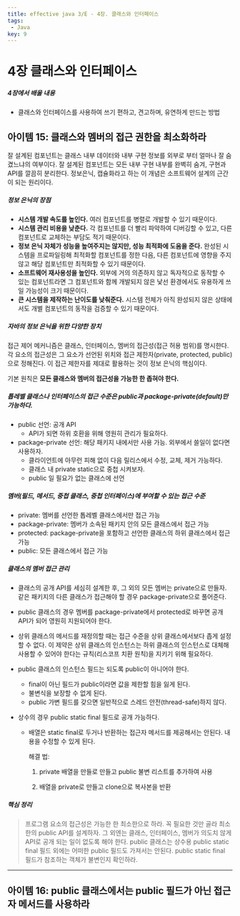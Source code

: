```yaml
---
title: effective java 3/E - 4장. 클래스와 인터페이스
tags: 
 - Java
key: 9
---
```


# 4장 클래스와 인터페이스

##### 4장에서 배울 내용

* 클래스와 인터페이스를 사용하여 쓰기 편하고, 견고하며, 유연하게 만드는 방법



## 아이템 15: 클래스와 멤버의 접근 권한을 최소화하라

잘 설계된 컴포넌트는 클래스 내부 데이터와 내부 구현 정보를 외부로 부터 얼마나 잘 숨겼느냐의 여부이다. 잘 설계된 컴포넌트는 모든 내부 구현 내부를 완벽히 숨겨, 구현과 API를 깔끔히 분리한다. 정보은닉, 캡슐화라고 하는 이 개념은 소프트웨어 설계의 근간이 되는 원리이다.

##### 정보 은닉의 장점

* **시스템 개발 속도를 높인다.** 여러 컴포넌트를 병렬로 개발할 수 있기 때문이다.
* **시스템 관리 비용을 낮춘다.** 각 컴포넌트를 더 빨리 파악하여 디버깅할 수 있고, 다른 컴포넌트로 교체하는 부담도 적기 때문이다.
* **정보 은닉 자체가 성능을 높여주지는 않지만, 성능 최적화에 도움을 준다.** 완성된 시스템을 프로파일링해 최적화할 컴포넌트를 정한 다음, 다른 컴포넌트에 영향을 주지 않고 해당 컴포넌트만 최적화할 수 있기 때문이다.
* **소프트웨어 재사용성을 높인다.** 외부에 거의 의존하지 않고 독자적으로 동작할 수 있는 컴포넌트라면 그 컴포넌트와 함께 개발되지 않은 낯선 환경에서도 유용하게 쓰일 가능성이 크기 때문이다.
* **큰 시스템을 제작하는 난이도를 낮춰준다.** 시스템 전체가 아직 완성되지 않은 상태에서도 개별 컴포넌트의 동작을 검증할 수 있기 때문이다.

##### 자바의 정보 은닉을 위한 다양한 장치

 접근 제어 메커니즘은 클래스, 인터페이스, 멤버의 접근성(접근 허용 범위)를 명시한다. 각 요소의 접근성은 그 요소가 선언된 위치와 접근 제한자(private, protected, public)으로 정해진다. 이 접근 제한자를 제대로 활용하는 것이 정보 은닉의 핵심이다.

기본 원칙은 **모든 클래스와 멤버의 접근성을 가능한 한 좁혀야 한다.**

##### 톱레벨 클래스나 인터페이스의 접근 수준은 public과 package-private(default)만 가능하다.

* public 선언: 공개 API
  * API가 되면 하위 호환을 위해 영원히 관리가 필요하다.
* package-private 선언: 해당 패키지 내에서만 사용 가능. 외부에서 쓸일이 없다면 사용하자.
  * 클라이언트에 아무런 피해 없이 다음 릴리스에서 수정, 교체, 제거 가능하다.
  * 클래스 내 private static으로 중첩 시켜보자.
  * public 일 필요가 없는 클래스에 선언



##### 멤버(필드, 메서드, 중첩 클래스, 중첩 인터페이스)에 부여할 수 있는 접근 수준

* private: 멤버를 선언한 톱레벨 클래스에서만 접근 가능
* package-private: 멤버가 소속된 패키지 안의 모든 클래스에서 접근 가능
* protected: package-private을 포함하고 선언한 클래스의 하위 클래스에서 접근 가능
* public: 모든 클래스에서 접근 가능



##### 클래스의 멤버 접근 관리

* 클래스의 공개 API를 세심히 설계한 후, 그 외의 모든 멤버는 private으로 만들자. 같은 패키지의 다른 클래스가 접근해야 할 경우 package-private으로 풀어준다.

* public 클래스의 경우 멤버를 package-private에서 protected로 바꾸면 공개 API가 되어 영원히 지원되어야 한다.

* 상위 클래스의 메서드를 재정의할 때는 접근 수준을 상위 클래스에서보다 좁게 설정할 수 없다. 이 제약은 상위 클래스의 인스턴스는 하위 클래스의 인스턴스로 대체해 사용할 수 있어야 한다는 규칙(리스코프 치환 원칙)을 지키기 위해 필요하다.

* public 클래스의 인스턴스 필드는 되도록 public이 아니어야 한다.

  * final이 아닌 필드가 public이라면 값을 제한할 힘을 잃게 된다.
  * 불변식을 보장할 수 없게 된다.
  * public 가변 필드를 갖으면 일반적으로 스레드 안전(thread-safe)하지 않다.

* 상수의 경우 public static final 필드로 공개 가능하다.

  * 배열은 static final로 두거나 반환하는 접근자 메서드를 제공해서는 안된다. 내용을 수정할 수 있게 된다.

    해결 법: 

    1. private 배열을 만들로 만들고 public 불변 리스트를 추가하여 사용

    2. 배열을 private로 만들고 clone으로 복사본을 반환

##### 핵심 정리

> 프로그램 요소의 접근성은 가능한 한 최소한으로 하라. 꼭 필요한 것만 골라 최소한의 public API를 설계하자. 그 외엔는 클래스, 인터페이스, 멤버가 의도치 않게 API로 공개 되는 일이 없도록 해야 한다. public 클래스는 상수용 public static final 필드 외에는 어떠한 public 필드도 가져서는 안된다. public static final 필드가 참조하는 객체가 불변인지 확인하라.



___



## 아이템 16: public 클래스에서는 public 필드가 아닌 접근자 메서드를 사용하라
